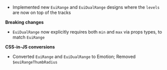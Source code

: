 - Implemented new `EuiRange` and `EuiDualRange` designs where the `levels` are now on top of the tracks

**Breaking changes**

- `EuiDualRange` now explicitly requires both `min` and `max` via props types, to match `EuiRange`

**CSS-in-JS conversions**

- Converted `EuiRange` and `EuiDualRange` to Emotion; Removed `$euiRangeThumbRadius`
